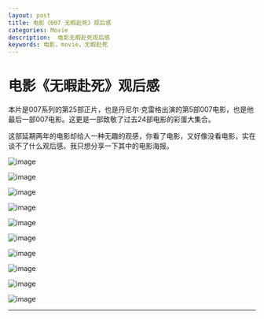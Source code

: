 ```yaml
---
layout: post
title: 电影《007 无暇赴死》观后感 
categories: Movie
description:  电影无暇赴死观后感
keywords: 电影，movie，无暇赴死
---
```


# 电影《无暇赴死》观后感

本片是007系列的第25部正片，也是丹尼尔·克雷格出演的第5部007电影，也是他最后一部007电影。这更是一部致敬了过去24部电影的彩蛋大集合。

这部延期两年的电影却给人一种无趣的观感，你看了电影，又好像没看电影，实在谈不了什么观后感。我只想分享一下其中的电影海报。

![image](https://github.com/weakchen007/aiwv.github.io/assets/58799395/0584acfe-c93c-4d5f-8eda-0f9a97a2e68e)

![image](https://github.com/weakchen007/aiwv.github.io/assets/58799395/48673f6e-3f53-44fe-8f7b-92267f54bcf4)

![image](https://github.com/weakchen007/aiwv.github.io/assets/58799395/4c4d4241-cb2f-4f8b-8fd2-1e32f2afe098)

![image](https://github.com/weakchen007/aiwv.github.io/assets/58799395/4ff41c19-d59f-4907-ab1a-e208b48b0d43)

![image](https://github.com/weakchen007/aiwv.github.io/assets/58799395/ff55fb07-54f9-4f83-92ac-cfae1417bf45)

![image](https://github.com/weakchen007/aiwv.github.io/assets/58799395/d5835377-2b4d-4d1d-9e65-da577e955296)

![image](https://github.com/weakchen007/aiwv.github.io/assets/58799395/60c94ac6-3e13-41b9-bf49-a3387b779da7)

![image](https://github.com/weakchen007/aiwv.github.io/assets/58799395/afbce568-bf0f-4219-a20e-5fe962c3591a)

![image](https://github.com/weakchen007/aiwv.github.io/assets/58799395/9785ad89-5bbb-4029-acc0-83c6c7472a41)

![image](https://github.com/weakchen007/aiwv.github.io/assets/58799395/cd57fcbe-5711-4c3e-bacf-8172b665591b)

--------


